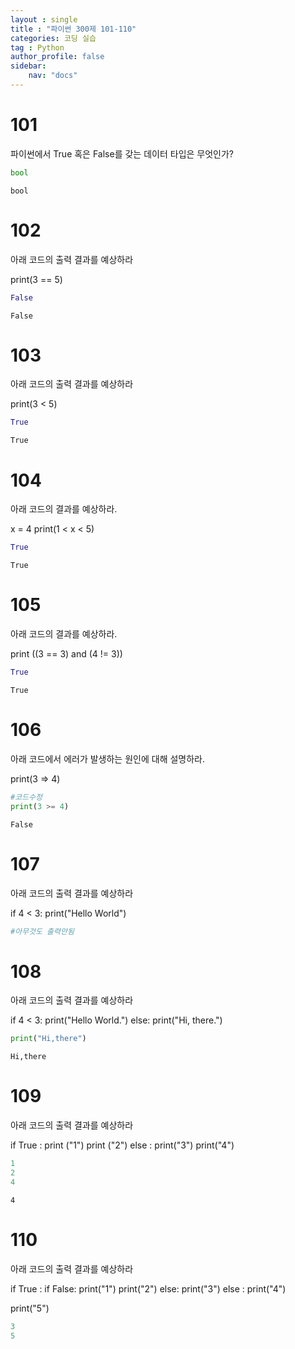 ```yaml
---
layout : single
title : "파이썬 300제 101-110"
categories: 코딩 실습
tag : Python
author_profile: false
sidebar:
    nav: "docs"
---
```

# 101
파이썬에서 True 혹은 False를 갖는 데이터 타입은 무엇인가?


```python
bool
```




    bool



# 102
아래 코드의 출력 결과를 예상하라

print(3 == 5)


```python
False
```




    False



# 103
아래 코드의 출력 결과를 예상하라

print(3 < 5)


```python
True
```




    True



# 104
아래 코드의 결과를 예상하라.

x = 4
print(1 < x < 5)


```python
True
```




    True



# 105
아래 코드의 결과를 예상하라.

print ((3 == 3) and (4 != 3)) 


```python
True
```




    True



# 106
아래 코드에서 에러가 발생하는 원인에 대해 설명하라.

print(3 => 4) 


```python
#코드수정
print(3 >= 4)
```

    False
    

# 107
아래 코드의 출력 결과를 예상하라

if 4 < 3:
    print("Hello World") 


```python
#아무것도 출력안됨
```

# 108
아래 코드의 출력 결과를 예상하라

if 4 < 3:
    print("Hello World.")
else:
    print("Hi, there.") 


```python
print("Hi,there")
```

    Hi,there
    

# 109
아래 코드의 출력 결과를 예상하라

if True :
    print ("1")
    print ("2")
else :
    print("3")
print("4") 


```python
1
2
4
```




    4



# 110
아래 코드의 출력 결과를 예상하라

if True :
    if False:
        print("1")
        print("2")
    else:
        print("3")
else :
    print("4")

print("5")


```python
3
5

```
